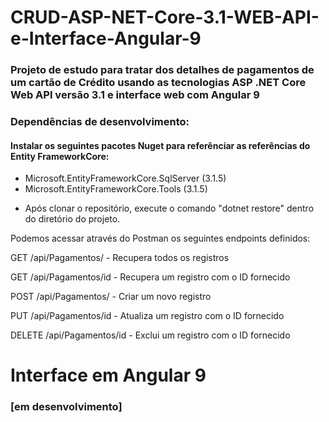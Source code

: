 # CRUD-ASP-NET-Core-3.1-WEB-API-e-Interface-Angular-9
### Projeto de estudo para tratar dos detalhes de pagamentos de um cartão de Crédito usando as tecnologias ASP .NET Core Web API versão 3.1 e interface web com Angular 9

### Dependências de desenvolvimento: 
#### Instalar os seguintes pacotes Nuget para referênciar as referências do  Entity FrameworkCore:
- Microsoft.EntityFrameworkCore.SqlServer (3.1.5)
- Microsoft.EntityFrameworkCore.Tools (3.1.5)

* Após clonar o repositório, execute o comando "dotnet restore" dentro do diretório do projeto.

Podemos acessar através do Postman os seguintes endpoints definidos:

GET /api/Pagamentos/          - Recupera todos os registros  

GET /api/Pagamentos/id        - Recupera um registro com o ID fornecido  

POST /api/Pagamentos/         - Criar um novo registro  

PUT /api/Pagamentos/id        - Atualiza um registro com o ID fornecido  

DELETE /api/Pagamentos/id     - Exclui um registro com o ID fornecido  



# Interface em Angular 9
### [em desenvolvimento]
